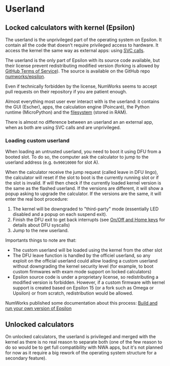 # Userland

## Locked calculators with kernel (Epsilon)

The userland is the unprivileged part of the operating system on Epsilon. It
contain all the code that doesn't require privileged access to hardware. It
access the kernel the same way as external apps: using
[SVC calls](../apps/syscalls.md#manual-syscalls).

The userland is the only part of Epsilon with its source code available, but
their license prevent redistributing modified version (forking is allowed by
[GitHub Terms of Service](https://docs.github.com/en/site-policy/github-terms/github-terms-of-service#5-license-grant-to-other-users)). The source is
available on the GitHub repo
[numworks/epsilon](https://github.com/numworks/epsilon).

Even if technically forbidden by the license, NumWorks seems to accept pull
requests on their repository if you are patient enough.

Almost everything most user ever interact with is the userland: it contains the
GUI (Escher), apps, the calculation engine (Poincaré), the Python runtime
(MicroPython) and the [filesystem](addresses-structures.md) (stored in RAM).
<!-- TODO: Link to storage in the page -->

There is almost no difference between an userland an an external app, when as
both are using SVC calls and are unprivileged.

### Loading custom userland

When loading an untrusted userland, you need to boot it using DFU from a booted
slot. To do so, the computer ask the calculator to jump to the userland address
(e.g. `0x90010000` for slot A).

When the calculator receive the jump request (called leave in DFU lingo), the
calculator will reset if the slot to boot is the currently running slot or if
the slot is invalid. If will then check if the currently loaded kernel version
is the same as the flashed userland. If the versions are different, it will show
a popup asking to upgrade the calculator. If the versions are the same, it will
enter the real boot procedure:

1. The kernel will be downgraded to "third-party" mode (essentially LED disabled
   and a popup on each suspend exit).
2. Finish the DFU exit to get back interrupts (see
   [On/Off and Home keys](../apps/onoff-home.md) for details about DFU syscalls)
3. Jump to the new userland.

Importants things to note are that:

- The custom userland will be loaded using the kernel from the other slot
- The DFU leave function is handled by the officiel userland, so any exploit on
  the official userland could allow loading a custom userland without
  downgrading the kernel security level (for example, to boot custom firmwares
  with exam mode support on locked calculators)
- Epsilon source code is under a proprietary license, so redistributing a
  modified version is forbidden. However, if a custom firmware with kernel
  support is created based on Epsilon 15 (or a fork such as Omega or Upsilon) or
  from scratch, redistribution would be allowed.

NumWorks published some documentation about this process:
[Build and run your own version of Epsilon](https://www.numworks.com/engineering/software/build/)

## Unlocked calculators

On unlocked calculators, the userland is privileged and merged with the kernel
as there is no real reason to separate both (one of the few reason to do so
would be to get full compatibility with NWA apps, but it's not planned for now
as it require a big rework of the operating system structure for a secondary
feature).
